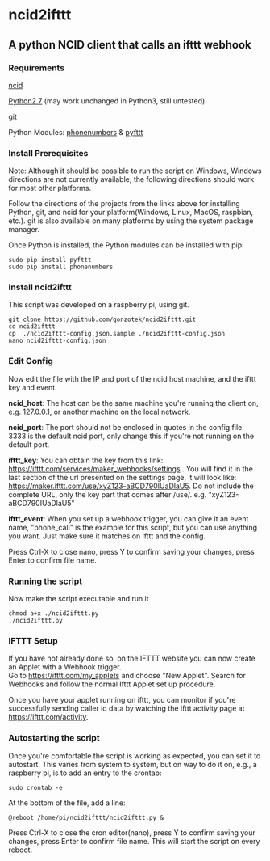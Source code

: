 # ncid2ifttt
## A python NCID client that calls an ifttt webhook

### Requirements
[ncid](http://ncid.sourceforge.net/)

[Python2.7](https://www.python.org/) (may work unchanged in Python3, still untested)

[git](https://git-scm.com/)

Python Modules: [phonenumbers](https://github.com/daviddrysdale/python-phonenumbers) & [pyfttt](https://github.com/briandconnelly/pyfttt)

### Install Prerequisites 
Note: Although it should be possible to run the script on Windows, Windows directions are not currently available; the following directions should work for most other platforms.

Follow the directions of the projects from the links above for installing Python, git, and ncid for your platform(Windows, Linux, MacOS, raspbian, etc.).  git is also available on many platforms by using the system package manager.

Once Python is installed, the Python modules can be installed with pip:
```shell
sudo pip install pyfttt
sudo pip install phonenumbers
```

### Install ncid2ifttt
This script was developed on a raspberry pi, using git.
```shell
git clone https://github.com/gonzotek/ncid2ifttt.git
cd ncid2ifttt
cp  ./ncid2ifttt-config.json.sample ./ncid2ifttt-config.json
nano ncid2ifttt-config.json
```

### Edit Config
Now edit the file with the IP and port of the ncid host machine, and the ifttt key and event. 

**ncid_host**: The host can be the same machine you're running the client on, e.g. 127.0.0.1, or another machine on the local network.

**ncid_port**: The port should not be enclosed in quotes in the config file. 3333 is the default ncid port, only change this if you're not running on the default port.

**ifttt_key**: You can obtain the key from this link: https://ifttt.com/services/maker_webhooks/settings .  You will find it in the last section of the url presented on the settings page, it will look like: https://maker.ifttt.com/use/xyZ123-aBCD790IUaDlaU5.  Do not include the complete URL, only the key part that comes after /use/. e.g. "xyZ123-aBCD790IUaDlaU5"

**ifttt_event**: When you set up a webhook trigger, you can give it an event name, "phone_call" is the example for this script, but you can use anything you want.  Just make sure it matches on ifttt and the config.

Press Ctrl-X to close nano, press Y to confirm saving your changes, press Enter to confirm file name.

### Running the script
Now make the script executable and run it
```shell
chmod a+x ./ncid2ifttt.py
./ncid2ifttt.py
```
### IFTTT Setup
If you have not already done so, on the IFTTT website you can now create an Applet with a Webhook trigger.  
Go to https://ifttt.com/my_applets and choose "New Applet".  Search for Webhooks and follow the normal Ifttt Applet set up procedure.

Once you have your applet running on ifttt, you can monitor if you're successfully sending caller id data by watching the ifttt activity page at https://ifttt.com/activity.  

### Autostarting the script
Once you're comfortable the script is working as expected, you can set it to autostart.  This varies from system to system, but on way to do it on, e.g., a raspberry pi, is to add an entry to the crontab:
```shell
sudo crontab -e
```
At the bottom of the file, add a line:
```
@reboot /home/pi/ncid2ifttt/ncid2ifttt.py &
```
Press Ctrl-X to close the cron editor(nano), press Y to confirm saving your changes, press Enter to confirm file name.
This will start the script on every reboot.
